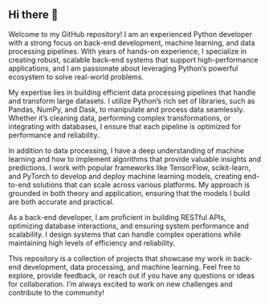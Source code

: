 ## Hi there 👋

Welcome to my GitHub repository! I am an experienced Python developer with a strong focus on back-end development, machine learning, and data processing pipelines. With years of hands-on experience, I specialize in creating robust, scalable back-end systems that support high-performance applications, and I am passionate about leveraging Python’s powerful ecosystem to solve real-world problems.

My expertise lies in building efficient data processing pipelines that handle and transform large datasets. I utilize Python’s rich set of libraries, such as Pandas, NumPy, and Dask, to manipulate and process data seamlessly. Whether it’s cleaning data, performing complex transformations, or integrating with databases, I ensure that each pipeline is optimized for performance and reliability.

In addition to data processing, I have a deep understanding of machine learning and how to implement algorithms that provide valuable insights and predictions. I work with popular frameworks like TensorFlow, scikit-learn, and PyTorch to develop and deploy machine learning models, creating end-to-end solutions that can scale across various platforms. My approach is grounded in both theory and application, ensuring that the models I build are both accurate and practical.

As a back-end developer, I am proficient in building RESTful APIs, optimizing database interactions, and ensuring system performance and scalability. I design systems that can handle complex operations while maintaining high levels of efficiency and reliability.

This repository is a collection of projects that showcase my work in back-end development, data processing, and machine learning. Feel free to explore, provide feedback, or reach out if you have any questions or ideas for collaboration. I’m always excited to work on new challenges and contribute to the community!
